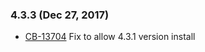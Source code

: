 ### 4.3.3 (Dec 27, 2017)
* [CB-13704](https://issues.apache.org/jira/browse/CB-13704) Fix to allow 4.3.1 version install

